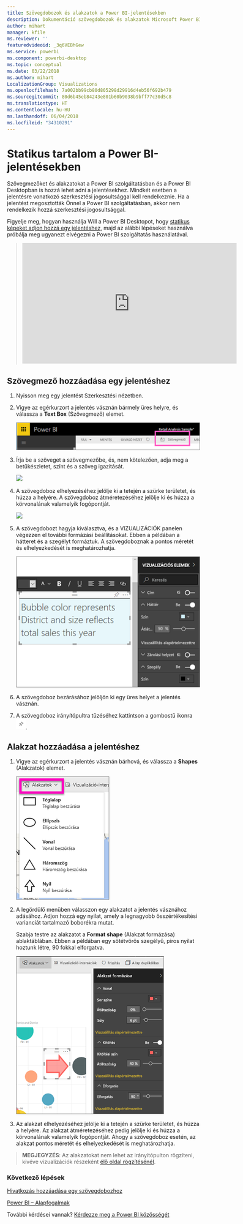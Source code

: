 ```yaml
---
title: Szövegdobozok és alakzatok a Power BI-jelentésekben
description: Dokumentáció szövegdobozok és alakzatok Microsoft Power BI szolgáltatással történő hozzáadásáról és létrehozásáról a jelentésekben.
author: mihart
manager: kfile
ms.reviewer: ''
featuredvideoid: _3q6VEBhGew
ms.service: powerbi
ms.component: powerbi-desktop
ms.topic: conceptual
ms.date: 03/22/2018
ms.author: mihart
LocalizationGroup: Visualizations
ms.openlocfilehash: 7a002bb99cb80d805298d29916d4eb56f692b479
ms.sourcegitcommit: 80d6b45eb84243e801b60b9038b9bff77c30d5c8
ms.translationtype: HT
ms.contentlocale: hu-HU
ms.lasthandoff: 06/04/2018
ms.locfileid: "34310291"
---
```

# <a name="static-content-in-power-bi-reports"></a>Statikus tartalom a Power BI-jelentésekben
Szövegmezőket és alakzatokat a Power BI szolgáltatásban és a Power BI Desktopban is hozzá lehet adni a jelentésekhez. Mindkét esetben a jelentésre vonatkozó szerkesztési jogosultsággal kell rendelkeznie. Ha a jelentést megosztották Önnel a Power BI szolgáltatásban, akkor nem rendelkezik hozzá szerkesztési jogosultsággal. 

Figyelje meg, hogyan használja Will a Power BI Desktopot, hogy [statikus képeket adjon hozzá egy jelentéshez](guided-learning/visualizations.yml?tutorial-step=11), majd az alábbi lépéseket használva próbálja meg ugyanezt elvégezni a Power BI szolgáltatás használatával.
> 
> <iframe width="560" height="315" src="https://www.youtube.com/embed/_3q6VEBhGew" frameborder="0" allowfullscreen></iframe>
> 

## <a name="add-a-text-box-to-a-report"></a>Szövegmező hozzáadása egy jelentéshez
1. Nyisson meg egy jelentést Szerkesztési nézetben.

2. Vigye az egérkurzort a jelentés vásznán bármely üres helyre, és válassza a **Text Box** (Szövegmező) elemet.
   
   ![](media/power-bi-reports-add-text-and-shapes/pbi_textbox.png)
2. Írja be a szöveget a szövegmezőbe, és, nem kötelezően, adja meg a betűkészletet, színt és a szöveg igazítását. 
   
   ![](media/power-bi-reports-add-text-and-shapes/pbi_textbox2new.png)
3. A szövegdoboz elhelyezéséhez jelölje ki a tetején a szürke területet, és húzza a helyére. A szövegdoboz átméretezéséhez jelölje ki és húzza a körvonalának valamelyik fogópontját. 
   
   ![](media/power-bi-reports-add-text-and-shapes/textboxsmaller.gif)

4. A szövegdobozt hagyja kiválasztva, és a VIZUALIZÁCIÓK panelen végezzen el további formázási beállításokat. Ebben a példában a hátteret és a szegélyt formáztuk. A szövegdoboznak a pontos méretét és elhelyezkedését is meghatározhatja.  

   ![](media/power-bi-reports-add-text-and-shapes/power-bi-borders.png)

5. A szövegdoboz bezárásához jelöljön ki egy üres helyet a jelentés vásznán. 

5. A szövegdoboz irányítópultra tűzéséhez kattintson a gombostű ikonra ![](media/power-bi-reports-add-text-and-shapes/pbi_pintile.png). 

## <a name="add-a-shape-to-a-report"></a>Alakzat hozzáadása a jelentéshez
1. Vigye az egérkurzort a jelentés vásznán bárhová, és válassza a **Shapes** (Alakzatok) elemet.
   
   ![](media/power-bi-reports-add-text-and-shapes/power-bi-shapes.png)
2. A legördülő menüben válasszon egy alakzatot a jelentés vásznához adásához. Adjon hozzá egy nyilat, amely a legnagyobb összértékesítési varianciát tartalmazó boborékra mutat. 
   
   Szabja testre az alakzatot a **Format shape** (Alakzat formázása) ablaktáblában. Ebben a példában egy sötétvörös szegélyű, piros nyilat hoztunk létre, 90 fokkal elforgatva.
   
   ![](media/power-bi-reports-add-text-and-shapes/power-bi-arrrow.png)
3. Az alakzat elhelyezéséhez jelölje ki a tetején a szürke területet, és húzza a helyére. Az alakzat átméretezéséhez pedig jelölje ki és húzza a körvonalának valamelyik fogópontját. Ahogy a szövegdoboz esetén, az alakzat pontos méretét és elhelyezkedését is meghatározhatja.

> **MEGJEGYZÉS**: Az alakzatokat nem lehet az irányítópulton rögzíteni, kivéve vizualizációk részeként [élő oldal rögzítésénél](service-dashboard-pin-live-tile-from-report.md). 
> 
> 

### <a name="next-steps"></a>Következő lépések
[Hivatkozás hozzáadása egy szövegdobozhoz](service-add-hyperlink-to-text-box.md)

[Power BI – Alapfogalmak](service-basic-concepts.md)

További kérdései vannak? [Kérdezze meg a Power BI közösségét](http://community.powerbi.com/)
